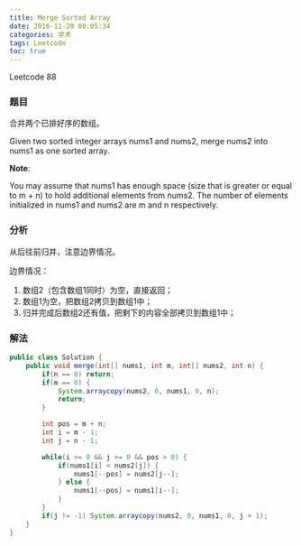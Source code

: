 ```yaml
---
title: Merge Sorted Array
date: 2016-11-20 00:05:34
categories: 学术
tags: Leetcode
toc: true
---
```


Leetcode 88

### 题目

合并两个已排好序的数组。

Given two sorted integer arrays nums1 and nums2, merge nums2 into nums1 as one sorted array.

__Note__:

You may assume that nums1 has enough space (size that is greater or equal to m + n) to hold additional elements from nums2. The number of elements initialized in nums1 and nums2 are m and n respectively.

### 分析

从后往前归并，注意边界情况。

边界情况：

1. 数组2（包含数组1同时）为空，直接返回；
2. 数组1为空，把数组2拷贝到数组1中；
3. 归并完成后数组2还有值，把剩下的内容全部拷贝到数组1中；

### 解法

```java
public class Solution {
    public void merge(int[] nums1, int m, int[] nums2, int n) {
        if(n == 0) return;
        if(m == 0) {
            System.arraycopy(nums2, 0, nums1, 0, n);
            return;
        }

        int pos = m + n;
        int i = m - 1;
        int j = n - 1;

        while(i >= 0 && j >= 0 && pos > 0) {
            if(nums1[i] < nums2[j]) {
                nums1[--pos] = nums2[j--];
            } else {
                nums1[--pos] = nums1[i--];
            }
        }
        if(j != -1) System.arraycopy(nums2, 0, nums1, 0, j + 1);
    }
}
```